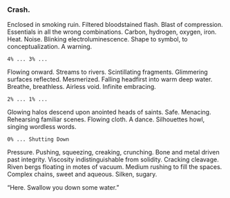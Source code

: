 ### Crash.

Enclosed in smoking ruin. Filtered bloodstained flash. Blast of compression. Essentials in all the wrong combinations. Carbon, hydrogen, oxygen, iron. Heat. Noise. Blinking electroluminescence. Shape to symbol, to conceptualization. A warning.

`4% ... 3% ... `

Flowing onward. Streams to rivers. Scintillating fragments. Glimmering surfaces reflected. Mesmerized. Falling headfirst into warm deep water. Breathe, breathless. Airless void. Infinite embracing.

`2% ... 1% ... `

Glowing halos descend upon anointed heads of saints. Safe. Menacing. Rehearsing familiar scenes. Flowing cloth. A dance. Silhouettes howl, singing wordless words.

`0% ... Shutting Down`

Pressure. Pushing, squeezing, creaking, crunching. Bone and metal driven past integrity. Viscosity indistinguishable from solidity. Cracking cleavage. Riven bergs floating in motes of vacuum. Medium rushing to fill the spaces. Complex chains, sweet and aqueous. Silken, sugary.

“Here. Swallow you down some water.”